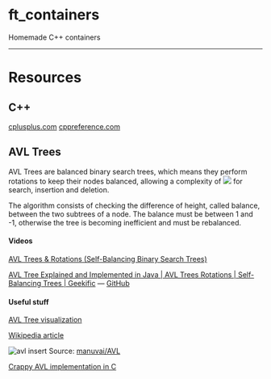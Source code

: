 # ft_containers
Homemade C++ containers

---

# Resources

## C++

[cplusplus.com](https://legacy.cplusplus.com/)
[cppreference.com](https://cppreference.com/)

## AVL Trees

AVL Trees are balanced binary search trees, which means they perform rotations to keep their nodes balanced, allowing a complexity of ![](https://latex.codecogs.com/svg.image?%5Csmall%20O(log%20n)) for search, insertion and deletion.

The algorithm consists of checking the difference of height, called balance, between the two subtrees of a node. The balance must be between 1 and -1, otherwise the tree is becoming inefficient and must be rebalanced.

#### Videos

[AVL Trees & Rotations (Self-Balancing Binary Search Trees)](https://www.youtube.com/watch?v=vRwi_UcZGjU)

[AVL Tree Explained and Implemented in Java | AVL Trees Rotations | Self-Balancing Trees | Geekific](https://www.youtube.com/watch?v=Jj9Mit24CWk) &mdash; [GitHub](https://github.com/geekific-official/geekific-youtube/tree/main/tree-avl/src/main/java/com/youtube/geekific)

#### Useful stuff

[AVL Tree visualization](https://www.cs.usfca.edu/~galles/visualization/AVLtree.html)

[Wikipedia article](https://en.wikipedia.org/wiki/AVL_tree)

![avl insert](https://camo.githubusercontent.com/12b1b2316c4993f91c6f1bce78d256da9570ea391dc55dee96c2f8c265bd23d4/68747470733a2f2f75706c6f61642e77696b696d656469612e6f72672f77696b6970656469612f636f6d6d6f6e732f662f66642f41564c5f547265655f4578616d706c652e676966)
Source: [manuvai/AVL]()

[Crappy AVL implementation in C](https://github.com/benjaminbrassart/Hotrace)
